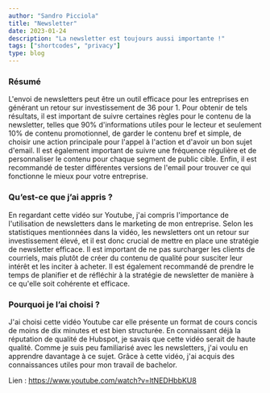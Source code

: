 ```yaml
---
author: "Sandro Picciola"
title: "Newsletter"
date: 2023-01-24
description: "La newsletter est toujours aussi importante !"
tags: ["shortcodes", "privacy"]
type: blog
---
```


### Résumé

L'envoi de newsletters peut être un outil efficace pour les entreprises en générant un retour sur investissement de 36 pour 1. Pour obtenir de tels résultats, il est important de suivre certaines règles pour le contenu de la newsletter, telles que 90% d'informations utiles pour le lecteur et seulement 10% de contenu promotionnel, de garder le contenu bref et simple, de choisir une action principale pour l'appel à l'action et d'avoir un bon sujet d'email. Il est également important de suivre une fréquence régulière et de personnaliser le contenu pour chaque segment de public cible. Enfin, il est recommandé de tester différentes versions de l'email pour trouver ce qui fonctionne le mieux pour votre entreprise.

### Qu’est-ce que j’ai appris ?

En regardant cette vidéo sur Youtube, j'ai compris l'importance de l'utilisation de newsletters dans le marketing de mon entreprise. Selon les statistiques mentionnées dans la vidéo, les newsletters ont un retour sur investissement élevé, et il est donc crucial de mettre en place une stratégie de newsletter efficace. Il est important de ne pas surcharger les clients de courriels, mais plutôt de créer du contenu de qualité pour susciter leur intérêt et les inciter à acheter. Il est également recommandé de prendre le temps de planifier et de réfléchir à la stratégie de newsletter de manière à ce qu'elle soit cohérente et efficace.

### Pourquoi je l’ai choisi ?

J'ai choisi cette vidéo Youtube car elle présente un format de cours concis de moins de dix minutes et est bien structurée. En connaissant déjà la réputation de qualité de Hubspot, je savais que cette vidéo serait de haute qualité. Comme je suis peu familiarisé avec les newsletters, j'ai voulu en apprendre davantage à ce sujet. Grâce à cette vidéo, j'ai acquis des connaissances utiles pour mon travail de bachelor.

Lien : https://www.youtube.com/watch?v=ltNEDHbbKU8